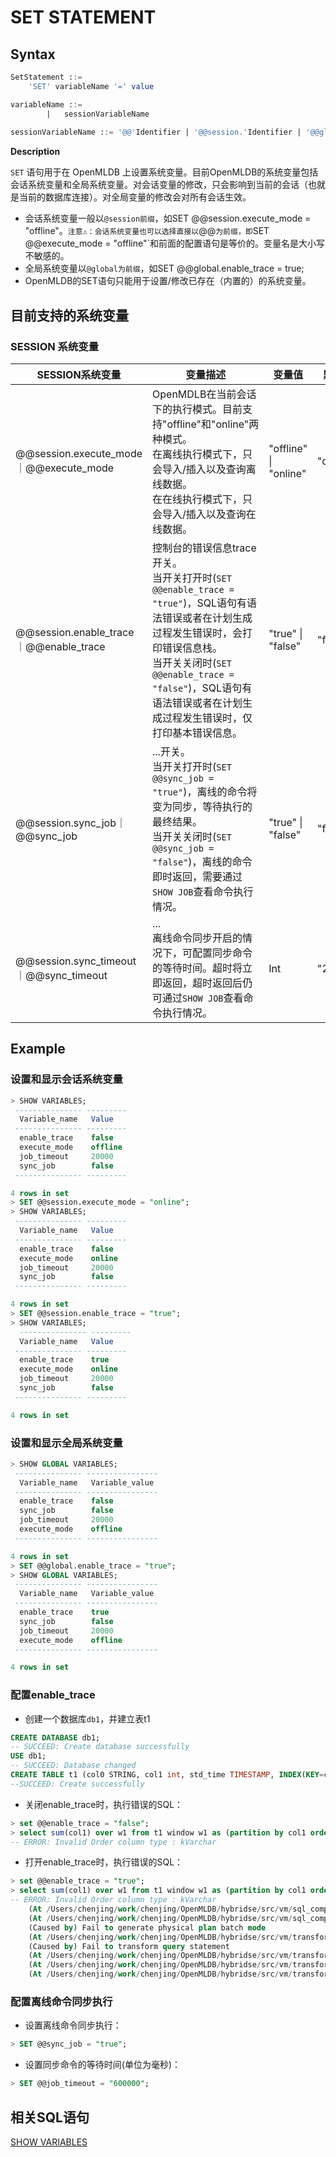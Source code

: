 # SET STATEMENT

## Syntax

```sql
SetStatement ::=
    'SET' variableName '=' value

variableName ::=
		|	sessionVariableName
	
sessionVariableName ::= '@@'Identifier | '@@session.'Identifier | '@@global.'Identifier

```

**Description**

`SET` 语句用于在 OpenMLDB 上设置系统变量。目前OpenMLDB的系统变量包括会话系统变量和全局系统变量。对会话变量的修改，只会影响到当前的会话（也就是当前的数据库连接）。对全局变量的修改会对所有会话生效。

- 会话系统变量一般以`@session前缀`，如SET @@session.execute_mode = "offline"。`注意⚠️：会话系统变量也可以选择直接以`@@`为前缀，即`SET @@execute_mode = "offline"`和前面的配置语句是等价的。变量名是大小写不敏感的。
- 全局系统变量以`@global为前缀`，如SET @@global.enable_trace = true; 
- OpenMLDB的SET语句只能用于设置/修改已存在（内置的）的系统变量。

## 目前支持的系统变量

### SESSION 系统变量

| SESSION系统变量                        | 变量描述                                                     | 变量值                | 默认值    |
| -------------------------------------- | ------------------------------------------------------------ | --------------------- | --------- |
| @@session.execute_mode｜@@execute_mode | OpenMDLB在当前会话下的执行模式。目前支持"offline"和"online"两种模式。<br />在离线执行模式下，只会导入/插入以及查询离线数据。<br />在在线执行模式下，只会导入/插入以及查询在线数据。 | "offline" \| "online" | "offline" |
| @@session.enable_trace｜@@enable_trace | 控制台的错误信息trace开关。<br />当开关打开时(`SET @@enable_trace = "true"`)，SQL语句有语法错误或者在计划生成过程发生错误时，会打印错误信息栈。<br />当开关关闭时(`SET @@enable_trace = "false"`)，SQL语句有语法错误或者在计划生成过程发生错误时，仅打印基本错误信息。 | "true" \| "false"     | "false"   |
| @@session.sync_job｜@@sync_job | ...开关。<br />当开关打开时(`SET @@sync_job = "true"`)，离线的命令将变为同步，等待执行的最终结果。<br />当开关关闭时(`SET @@sync_job = "false"`)，离线的命令即时返回，需要通过`SHOW JOB`查看命令执行情况。 | "true" \| "false"     | "false"   |
| @@session.sync_timeout｜@@sync_timeout | ...<br />离线命令同步开启的情况下，可配置同步命令的等待时间。超时将立即返回，超时返回后仍可通过`SHOW JOB`查看命令执行情况。 | Int | "20000" |

## Example

### 设置和显示会话系统变量

```sql
> SHOW VARIABLES;
 --------------- ---------
  Variable_name   Value
 --------------- ---------
  enable_trace    false
  execute_mode    offline
  job_timeout     20000
  sync_job        false
 --------------- ---------

4 rows in set
> SET @@session.execute_mode = "online";
> SHOW VARIABLES;
 --------------- ---------
  Variable_name   Value
 --------------- ---------
  enable_trace    false
  execute_mode    online
  job_timeout     20000
  sync_job        false
 --------------- ---------

4 rows in set
> SET @@session.enable_trace = "true";
> SHOW VARIABLES;
  --------------- ---------
  Variable_name   Value
 --------------- ---------
  enable_trace    true
  execute_mode    online
  job_timeout     20000
  sync_job        false
 --------------- ---------

4 rows in set
```
### 设置和显示全局系统变量
```sql
> SHOW GLOBAL VARIABLES;
 --------------- ----------------
  Variable_name   Variable_value
 --------------- ----------------
  enable_trace    false
  sync_job        false
  job_timeout     20000
  execute_mode    offline
 --------------- ----------------

4 rows in set
> SET @@global.enable_trace = "true";
> SHOW GLOBAL VARIABLES;
 --------------- ----------------
  Variable_name   Variable_value
 --------------- ----------------
  enable_trace    true
  sync_job        false
  job_timeout     20000
  execute_mode    offline
 --------------- ----------------

4 rows in set
```

### 配置enable_trace

- 创建一个数据库`db1`，并建立表t1

```sql
CREATE DATABASE db1;
-- SUCCEED: Create database successfully
USE db1;
-- SUCCEED: Database changed
CREATE TABLE t1 (col0 STRING, col1 int, std_time TIMESTAMP, INDEX(KEY=col1, TS=std_time, TTL_TYPE=absolute, TTL=30d));
--SUCCEED: Create successfully

```

- 关闭enable_trace时，执行错误的SQL：

```sql
> set @@enable_trace = "false";
> select sum(col1) over w1 from t1 window w1 as (partition by col1 order by col0 rows_range between 10d preceding and current row);
-- ERROR: Invalid Order column type : kVarchar
```

- 打开enable_trace时，执行错误的SQL：

```sql
> set @@enable_trace = "true";
> select sum(col1) over w1 from t1 window w1 as (partition by col1 order by col0 rows_range between 10d preceding and current row);
-- ERROR: Invalid Order column type : kVarchar
    (At /Users/chenjing/work/chenjing/OpenMLDB/hybridse/src/vm/sql_compiler.cc:263)
    (At /Users/chenjing/work/chenjing/OpenMLDB/hybridse/src/vm/sql_compiler.cc:166)
    (Caused by) Fail to generate physical plan batch mode
    (At /Users/chenjing/work/chenjing/OpenMLDB/hybridse/src/vm/transform.cc:1672)
    (Caused by) Fail to transform query statement
    (At /Users/chenjing/work/chenjing/OpenMLDB/hybridse/src/vm/transform.cc:103)
    (At /Users/chenjing/work/chenjing/OpenMLDB/hybridse/src/vm/transform.cc:1249)
    (At /Users/chenjing/work/chenjing/OpenMLDB/hybridse/src/vm/transform.cc:1997)
```

### 配置离线命令同步执行

- 设置离线命令同步执行：

```sql
> SET @@sync_job = "true";
```

- 设置同步命令的等待时间(单位为毫秒)：
```sql
> SET @@job_timeout = "600000";
```


## 相关SQL语句

[SHOW VARIABLES](../ddl/SHOW_VARIABLES_STATEMENT.md)

